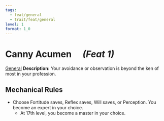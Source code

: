 ```yaml
---
tags:
  - feat/general
  - trait/feat/general
level: 1
format: 1_0
---
```

# Canny Acumen &emsp;*(Feat 1)*

[General](General.md "Feat Trait") 
**Description:**  Your avoidance or observation is beyond the ken of most in your profession.

## Mechanical Rules

-  Choose Fortitude saves, Reflex saves, Will saves, or Perception. You become an expert in your choice.
	- At 17th level, you become a master in your choice.